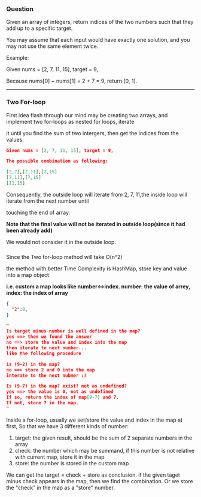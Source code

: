 ### Question

Given an array of integers, return indices of the two numbers such that they add up to a specific target.

You may assume that each input would have exactly one solution, and you may not use the same element twice.

Example:

Given nums = [2, 7, 11, 15], target = 9,

Because nums[0] + nums[1] = 2 + 7 = 9,
return [0, 1].

***

### Two For-loop

First idea flash through our mind may be creating two arrays, and implement two for-loops as nested for loops, iterate 

it until you find the sum of two intergers, then get the indices from the values.

```json
Given nums = [2, 7, 11, 15], target = 9,

The possible combination as following:

[2,7],[2,11],[2,15]
[7,11],[7,15]
[11,15]
```

Consequently, the outside loop will iterate from 2, 7, 11,the inside loop will iterate from the next number until 

touching the end of array.

**Note that the final value will not be iterated in outside loop(since it had been already add)**

We would not consider it in the outside loop.

### 

Since the Two for-loop method will take O(n^2)

the method with better Time Complexity is HashMap, store key and value into a map object

**i.e. custom a map looks like number<->index. number: the value of arrey, index: the index of array**

```json
{ 
  "2":0,
}

"
Is target minus number is well defined in the map?
yes ==> then we found the answer
no ==> store the value and index into the map
then iterate to next number...
like the following procedure

is (9-2) in the map? 
no ==> store 2 and 0 into the map
interate to the next nubmer :7

Is (9-7) in the map? exist? not as undefined?
yes ==> the value is 0, not as undefined
If so, return the index of map[9-7] and 7.
If not, store 7 in the map. 
"

```

Inside a for-loop, usually we set/store the value and index in the map at first,
So that we have 3 different kinds of number:

1. target: the given result, should be the sum of 2 separate numbers in the array
2. check: the number which may be summand, if this number is not relative with current map, store it in the map
3. store:  the number is stored in the custom map

We can get the target = check + store as conclusion.
if the given taget minus check appears in the map, then we find the combination.
Or we store the "check" in the map as a "store" number.